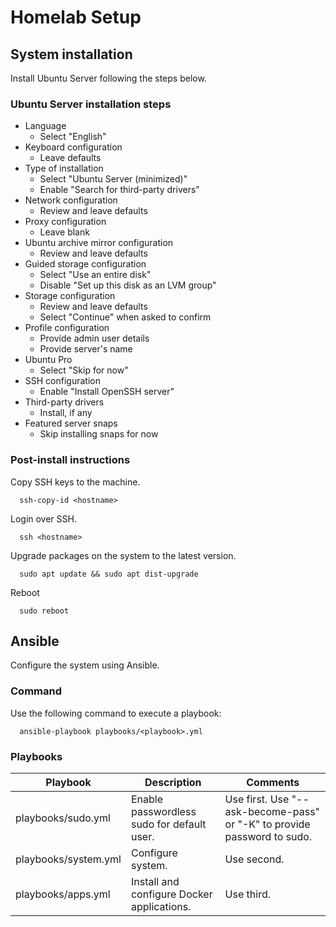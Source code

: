 # Homelab Setup

## System installation

Install Ubuntu Server following the steps below.

### Ubuntu Server installation steps

* Language
    * Select "English"
* Keyboard configuration
    * Leave defaults
* Type of installation
    * Select "Ubuntu Server (minimized)"
    * Enable "Search for third-party drivers"
* Network configuration
    * Review and leave defaults
* Proxy configuration
    * Leave blank
* Ubuntu archive mirror configuration
    * Review and leave defaults
* Guided storage configuration
    * Select "Use an entire disk"
    * Disable "Set up this disk as an LVM group"
* Storage configuration
    * Review and leave defaults
    * Select "Continue" when asked to confirm
* Profile configuration
    * Provide admin user details
    * Provide server's name
* Ubuntu Pro
    * Select "Skip for now"
* SSH configuration
    * Enable "Install OpenSSH server"
* Third-party drivers
    * Install, if any
* Featured server snaps
    * Skip installing snaps for now

### Post-install instructions

Copy SSH keys to the machine.

```shell
  ssh-copy-id <hostname>
```

Login over SSH.

```shell
  ssh <hostname>
```

Upgrade packages on the system to the latest version.

```shell
  sudo apt update && sudo apt dist-upgrade
```

Reboot

```shell
  sudo reboot
```

## Ansible

Configure the system using Ansible.

### Command

Use the following command to execute a playbook:

```shell
  ansible-playbook playbooks/<playbook>.yml
```

### Playbooks

| Playbook             | Description                                | Comments                                                                |
|----------------------|--------------------------------------------|-------------------------------------------------------------------------|
| playbooks/sudo.yml   | Enable passwordless sudo for default user. | Use first. Use "--ask-become-pass" or "-K" to provide password to sudo. |
| playbooks/system.yml | Configure system.                          | Use second.                                                             |
| playbooks/apps.yml   | Install and configure Docker applications. | Use third.                                                              |

